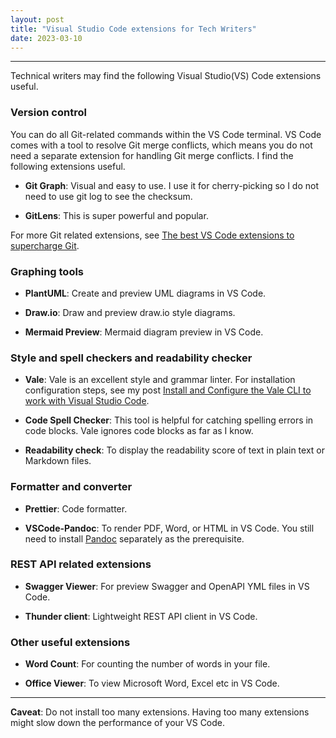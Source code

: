 ```yaml
---
layout: post
title: "Visual Studio Code extensions for Tech Writers"
date: 2023-03-10
---
```


---

Technical writers may find the following Visual Studio(VS) Code extensions useful.

### Version control

You can do all Git-related commands within the VS Code terminal. VS Code comes with a tool to resolve Git merge conflicts, which means you do not need a separate extension for handling Git merge conflicts. I find the following extensions useful.

* **Git Graph**: Visual and easy to use. I use it for cherry-picking so I do not need to use git log to see the checksum.

* **GitLens**: This is super powerful and popular.

For more Git related extensions, see [The best VS Code extensions to supercharge Git](https://dev.to/jamieswift90/the-best-vs-code-extensions-to-supercharge-git-yes-there-s-more-than-gitlens-4588).


### Graphing tools

* **PlantUML**: Create and preview UML diagrams in VS Code. 

* **Draw.io**: Draw and preview draw.io style diagrams. 
  
* **Mermaid Preview**: Mermaid diagram preview in VS Code.
  
### Style and spell checkers and readability checker

* **Vale**: Vale is an excellent style and grammar linter. For installation configuration steps, see my post [Install and Configure the Vale CLI to work with Visual Studio Code](https://taolicd.github.io/2023/03/09/configure-vale-for-VSCode.html).
  
* **Code Spell Checker**: This tool is helpful for catching spelling errors in code blocks. Vale ignores code blocks as far as I know.

* **Readability check**: To display the readability score of text in plain text or Markdown files.

### Formatter and converter 
  
* **Prettier**: Code formatter.
  
* **VSCode-Pandoc**: To render PDF, Word, or HTML in VS Code. You still need to install [Pandoc](https://pandoc.org/installing.html) separately as the prerequisite.

### REST API related extensions

* **Swagger Viewer**: For preview Swagger and OpenAPI YML files in VS Code.
  
* **Thunder client**: Lightweight REST API client in VS Code. 
  
### Other useful extensions

* **Word Count**: For counting the number of words in your file.
  
* **Office Viewer**: To view Microsoft Word, Excel etc in VS Code.


--------------
**Caveat**: Do not install too many extensions. Having too many extensions might slow down the performance of your VS Code. 
